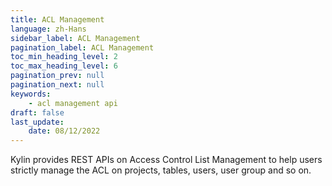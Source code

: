 ```yaml
---
title: ACL Management
language: zh-Hans
sidebar_label: ACL Management
pagination_label: ACL Management
toc_min_heading_level: 2
toc_max_heading_level: 6
pagination_prev: null
pagination_next: null
keywords:
    - acl management api
draft: false
last_update:
    date: 08/12/2022
---
```


Kylin provides REST APIs on Access Control List Management to help users strictly manage the ACL on projects, tables, users, user group and so on.
